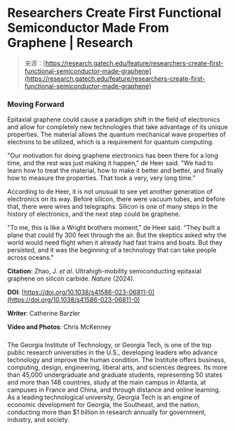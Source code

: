 <!--yml
category: 未分类
date: 2024-05-27 14:31:56
-->

# Researchers Create First Functional Semiconductor Made From Graphene | Research

> 来源：[https://research.gatech.edu/feature/researchers-create-first-functional-semiconductor-made-graphene](https://research.gatech.edu/feature/researchers-create-first-functional-semiconductor-made-graphene)

### **Moving Forward**

Epitaxial graphene could cause a paradigm shift in the field of electronics and allow for completely new technologies that take advantage of its unique properties. The material allows the quantum mechanical wave properties of electrons to be utilized, which is a requirement for quantum computing.

"Our motivation for doing graphene electronics has been there for a long time, and the rest was just making it happen," de Heer said. "We had to learn how to treat the material, how to make it better and better, and finally how to measure the properties. That took a very, very long time."

According to de Heer, it is not unusual to see yet another generation of electronics on its way. Before silicon, there were vacuum tubes, and before that, there were wires and telegraphs. Silicon is one of many steps in the history of electronics, and the next step could be graphene.

"To me, this is like a Wright brothers moment," de Heer said. "They built a plane that could fly 300 feet through the air. But the skeptics asked why the world would need flight when it already had fast trains and boats. But they persisted, and it was the beginning of a technology that can take people across oceans."

**Citation**: Zhao, J. *et al*. Ultrahigh-mobility semiconducting epitaxial graphene on silicon carbide. *Nature* (2024).

**DOI**: [https://doi.org/10.1038/s41586-023-06811-0](https://doi.org/10.1038/s41586-023-06811-0)

**Writer**: Catherine Barzler

**Video and Photos**: Chris McKenney

#####

The Georgia Institute of Technology, or Georgia Tech, is one of the top public research universities in the U.S., developing leaders who advance technology and improve the human condition. The Institute offers business, computing, design, engineering, liberal arts, and sciences degrees. Its more than 45,000 undergraduate and graduate students, representing 50 states and more than 148 countries, study at the main campus in Atlanta, at campuses in France and China, and through distance and online learning. As a leading technological university, Georgia Tech is an engine of economic development for Georgia, the Southeast, and the nation, conducting more than $1 billion in research annually for government, industry, and society.